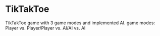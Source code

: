 # TikTakToe

TikTakToe game with 3 game modes and implemented AI.
game modes: Player vs. Player/Player vs. AI/AI vs. AI

